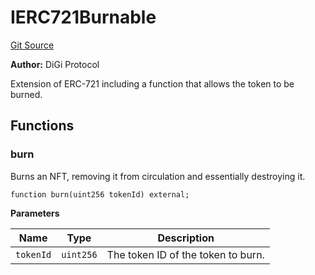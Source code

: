 # IERC721Burnable
[Git Source](https://github.com/digiv3rse/protocol-contracts/blob/0d518167a484d4368bad0990424be098fe779fa4/contracts/misc/PermissionlessCreator.sol)

**Author:**
DiGi Protocol

Extension of ERC-721 including a function that allows the token to be burned.


## Functions
### burn

Burns an NFT, removing it from circulation and essentially destroying it.


```solidity
function burn(uint256 tokenId) external;
```
**Parameters**

|Name|Type|Description|
|----|----|-----------|
|`tokenId`|`uint256`|The token ID of the token to burn.|


